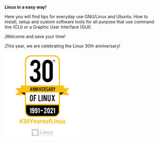 
**Linux in a easy way!**

Here you will find tips for everyday use GNU/Linux and Ubuntu. 
How to install, setup and custom software tools for all purpose that use  command line (CLI) or a Graphic User Interface (GUI).

¡Welcome and save your time!

¡This year, we are celebrating the Linux 30th anniversary!

![](https://raw.githubusercontent.com/rogelioprieto/linux-tips/master/_posts/linux-30th-images/30yearsoflinux_1000-247x282.png)


